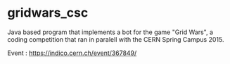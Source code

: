 # gridwars_csc

Java based program that implements a bot for the game "Grid Wars", a coding competition that ran in paralell with the CERN Spring Campus 2015.

Event : https://indico.cern.ch/event/367849/
